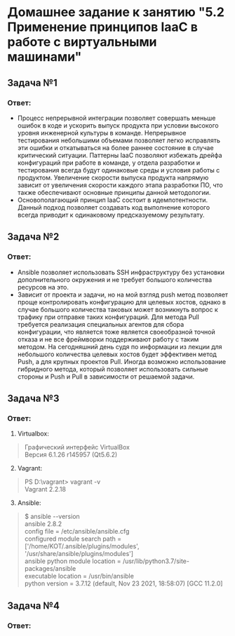   # Домашнее задание к занятию "5.2 Применение принципов IaaC в работе с виртуальными машинами"

 ##  Задача №1

### Ответ:
* Процесс непрерывной интеграции позволяет совершать меньше ошибок в коде и ускорить выпуск продукта при условии высокого уровня инженерной культуры в команде. Непрерывное тестирования небольшими объемами позволяет легко исправлять эти ошибки и откатываться на более раннее состояние в случае критический ситуации. Паттерны IaaC позволяют избежать дрейфа конфигураций при работе в команде, у отдела разработки и тестирования всегда будут одинаковые среды и условия работы с продуктом. Увеличение скорости выпуска продукта напрямую зависит от увеличения скорости каждого этапа разработки ПО, что также обеспечивают основные принципы данной методологии.
* Основополагающий принцип IaaC состоит в идемпотентности. Данный подход позволяет создавать код выполнение которого всегда приводит к одинаковому предсказуемому результату.

 ## Задача №2

### Ответ:
* Ansible позволяет использовать SSH инфраструктуру без установки дополнительного окружения и не требует большого количества ресурсов на это. 
* Зависит от проекта и задачи, но на мой взгляд push метод позволяет проще контролировать конфигурацию для целевых хостов, однако в случае большого количества таковых может возникнуть вопрос к трафику при отправке таких конфигураций. Для метода Pull требуется реализация специальных агентов для сбора конфигурации, что является тоже является своеобразной точной отказа и не все фреймворки поддерживают работу с таким методом. На сегодняшний день судя по информации из лекции для небольшого количества целевых хостов будет эффективен метод Push, а для крупных проектов Pull. Иногда возможно использование гибридного метода, который позволяет использовать сильные стороны и Push и Pull в зависимости от решаемой задачи.

 ## Задача №3 

### Ответ:
1. Virtualbox:  
  >Графический интерфейс VirtualBox  
  >Версия 6.1.26 r145957 (Qt5.6.2)    
2. Vagrant:   
  >PS D:\vagrant> vagrant -v  
  >Vagrant 2.2.18    
3. Ansible:   
  >$ ansible --version  
  >ansible 2.8.2  
  >config file = /etc/ansible/ansible.cfg  
  >configured module search path = ['/home/KOT/.ansible/plugins/modules', '/usr/share/ansible/plugins/modules']    
  >ansible python module location = /usr/lib/python3.7/site-packages/ansible  
  >executable location = /usr/bin/ansible  
  >python version = 3.7.12 (default, Nov 23 2021, 18:58:07) [GCC 11.2.0]    

## Задача №4

### Ответ:

